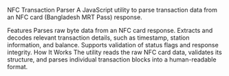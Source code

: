 NFC Transaction Parser
A JavaScript utility to parse transaction data from an NFC card (Bangladesh MRT Pass) response.

Features
Parses raw byte data from an NFC card response.
Extracts and decodes relevant transaction details, such as timestamp, station information, and balance.
Supports validation of status flags and response integrity.
How It Works
The utility reads the raw NFC card data, validates its structure, and parses individual transaction blocks into a human-readable format.
